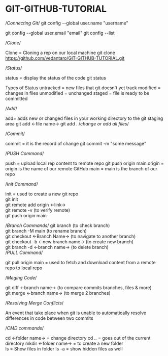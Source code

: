 # GIT-GITHUB-TUTORIAL

/*Connecting Git*/
git config --global user.name "username"

git config --global user.email "email"
git config --list

/*Clone*/

Clone = Cloning a rep on our local machine
git clone https://github.com/vedantaro/GIT-GITHUB-TUTORIAL.git

/*Status*/

status = display the status of the code
git status

Types of Status
untracked = new files that git doesn't yet track
modified = changes in files
unmodified = unchanged
staged = file is ready to be committed

/*Add*/

add= adds new or changed files in your working directory to the git staging area
git add <-file name->
git add . /*change or add all files*/

/*Commit*/

commit = it is the record of change
git commit -m "some message"

/*PUSH Command*/

push = upload local rep content to remote repo
git push origin main
origin = origin is the name of our remote GitHub
main = main is the branch of our repo

/*Init Command*/

init = used to create a new git repo<br>
git init<br>
git remote add origin <-link-><br>
git remote -v (to verify remote)<br>
git push origin main<br>

/*Branch Commands*/
git branch (to check branch)<br>
git branch -M main (to rename branch)<br>
git checkout <-Branch Name-> (to navigate to another branch)<br>
git checkout -b <-new branch name-> (to create new branch)<br>
git branch -d <-branch name-> (to delete branch)<br>
/*PULL Command*/


git pull origin main = used to fetch and download content from a remote repo to local repo<br>

/*Meging Code*/

git diff <-branch name-> (to compare commits branches, files & more)<br>
git merge <-branch name-> (to merge 2 branches)<br>

/*Resolving Merge Conflicts*/

An event that take place when git is unable to automatically resolve differences in code between two commits<br>

/*CMD commands*/

cd <-folder name-> = change directory
cd .. = goes out of the current directory 
mkdir <-folder name-> = to create a new folder  
ls = Show files in folder
ls -a = show hidden files  as well



